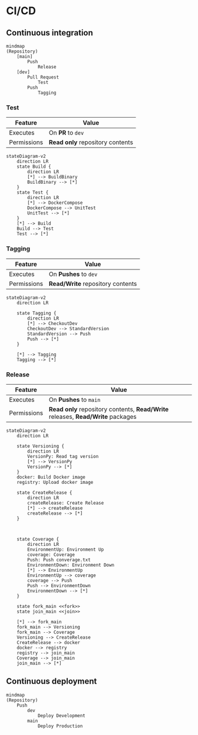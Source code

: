 # CI/CD

## Continuous integration

```mermaid
mindmap
(Repository)
	[main]
		Push
			Release
	[dev]
		Pull Request
			Test
		Push
			Tagging
```

### Test

| Feature     | Value                             |
| ----------- | --------------------------------- |
| Executes    | On **PR** to `dev`                |
| Permissions | **Read only** repository contents |

```mermaid
stateDiagram-v2
	direction LR
	state Build {
		direction LR
        [*] --> BuildBinary
        BuildBinary --> [*]
    }
    state Test {
		direction LR
        [*] --> DockerCompose
        DockerCompose --> UnitTest
        UnitTest --> [*]
    }
	[*] --> Build
	Build --> Test
	Test --> [*]
```

### Tagging

| Feature     | Value                              |
| ----------- | ---------------------------------- |
| Executes    | On **Pushes** to `dev`             |
| Permissions | **Read/Write** repository contents |

```mermaid
stateDiagram-v2
	direction LR
	
	state Tagging {
		direction LR
        [*] --> CheckoutDev
        CheckoutDev --> StandardVersion
        StandardVersion --> Push
        Push --> [*]
    }
    
    [*] --> Tagging
    Tagging --> [*]
```

### Release

| Feature     | Value                                                        |
| ----------- | ------------------------------------------------------------ |
| Executes    | On **Pushes** to `main`                                      |
| Permissions | **Read only** repository contents, **Read/Write** releases, **Read/Write** packages |

```mermaid
stateDiagram-v2
	direction LR
	
	state Versioning {
		direction LR
		VersionPy: Read tag version
		[*] --> VersionPy
		VersionPy --> [*]
	}
	docker: Build Docker image
	registry: Upload docker image
	
	state CreateRelease {
		direction LR
		createRelease: Create Release
		[*] --> createRelease
		createRelease --> [*]
	}
	
	
	
	state Coverage {
		direction LR
		EnvironmentUp: Environment Up
		coverage: Coverage
		Push: Push converage.txt
		EnvironmentDown: Environment Down
		[*] --> EnvironmentUp
		EnvironmentUp --> coverage
		coverage --> Push
		Push --> EnvironmentDown
		EnvironmentDown --> [*]
	}
	
	state fork_main <<fork>>
	state join_main <<join>>
	
	[*] --> fork_main
	fork_main --> Versioning
	fork_main --> Coverage
	Versioning --> CreateRelease
	CreateRelease --> docker
	docker --> registry
	registry --> join_main
	Coverage --> join_main
	join_main --> [*]
```

## Continuous deployment

```mermaid
mindmap
(Repository)
	Push
        dev
        	Deploy Development
        main
        	Deploy Production
```

